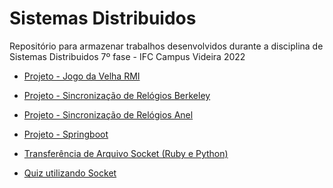 # Sistemas Distribuidos


Repositório para armazenar trabalhos desenvolvidos durante a disciplina de Sistemas Distribuidos 7º fase - IFC Campus Videira 2022

-  <a href="https://github.com/icaroperetti/distribuitedSystems/tree/main/rmi/src/tictactoe">Projeto - Jogo da Velha RMI</a>

-  <a href="https://github.com/icaroperetti/distribuitedSystems/tree/main/syncronization">Projeto - Sincronização de Relógios Berkeley</a>

-  <a href="https://colab.research.google.com/drive/196C5R7blT_mv_N_c3Ci3tY5YvBQOtL41?usp=sharing">Projeto - Sincronização de Relógios Anel</a>

- <a href="https://github.com/icaroperetti/distribuitedSystems/tree/main/springboot-rest-work/two-phase-commit/demo/src/main/java/ifc/sisdi/tpc/demo">Projeto - Springboot</a>

-  <a href="https://github.com/icaroperetti/distribuitedSystems/tree/main/sockets/file-transfer-python/socket">Transferência de Arquivo Socket (Ruby e Python)</a>

- <a href="https://github.com/icaroperetti/distribuitedSystems/tree/main/sockets/quiz">Quiz utilizando Socket</a>


